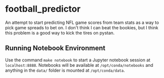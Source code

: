 # football_predictor

An attempt to start predicting NFL game scores from team stats as a way to pick game spreads to bet on. I don't think I can beat the bookies, but
I think this problem is a good way to kick the tires on pystan.

## Running Notebook Environment
Use the command `make notebook` to start a Jupyter notebook session at `localhost:8888`. Notebooks will be available at
`/opt/conda/notebooks` and anything in the `data/` folder is mounted at `/opt/conda/data`.